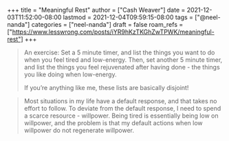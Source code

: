 +++
title = "Meaningful Rest"
author = ["Cash Weaver"]
date = 2021-12-03T11:52:00-08:00
lastmod = 2021-12-04T09:59:15-08:00
tags = ["@neel-nanda"]
categories = ["neel-nanda"]
draft = false
roam_refs = ["https://www.lesswrong.com/posts/iYR9hKzTKGhZwTPWK/meaningful-rest"]
+++

> An exercise: Set a 5 minute timer, and list the things you want to do when you feel tired and low-energy. Then, set another 5 minute timer, and list the things you feel rejuvenated after having done - the things you like doing when low-energy.
>
> If you’re anything like me, these lists are basically disjoint!

<!--quoteend-->

> Most situations in my life have a default response, and that takes no effort to follow. To deviate from the default response, I need to spend a scarce resource - willpower. Being tired is essentially being low on willpower, and the problem is that my default actions when low willpower do not regenerate willpower.
